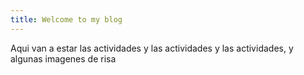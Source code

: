 ```yaml
---
title: Welcome to my blog
---
```

Aqui van a estar las actividades y las actividades y las actividades, y algunas imagenes de risa

